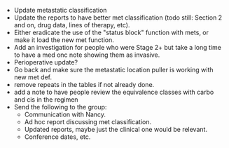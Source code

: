 

- Update metastatic classification
- Update the reports to have better met classification (todo still:  Section 2 and on, drug data, lines of therapy, etc).
- Either eradicate the use of the "status block" function with mets, or make it load the new met function.
- Add an investigation for people who were Stage 2+ but take a long time to have a med onc note showing them as invasive.
- Perioperative update?
- Go back and make sure the metastatic location puller is working with new met def.
- remove repeats in the tables if not already done.
- add a note to have people review the equivalence classes with carbo and cis in the regimen
- Send the following to the group:
  - Communication with Nancy.
  - Ad hoc report discussing met classification.
  - Updated reports, maybe just the clinical one would be relevant.
  - Conference dates, etc.
